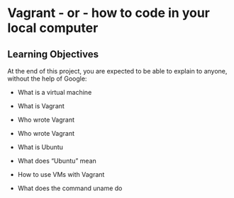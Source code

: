 # Vagrant - or - how to code in your local computer

## Learning Objectives

At the end of this project, you are expected to be able to explain to anyone, without the help of Google:

* What is a virtual machine

* What is Vagrant

* Who wrote Vagrant

* Who wrote Vagrant

* What is Ubuntu

* What does “Ubuntu” mean

* How to use VMs with Vagrant

* What does the command uname do
